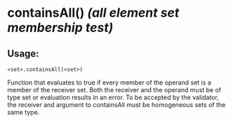 # containsAll() *(all element set membership test)*

## Usage:
```cedar
<set>.containsAll(<set>)
```

Function that evaluates to true if every member of the operand set is a member
of the receiver set. Both the receiver and the operand must be of type set or
evaluation results in an error. To be accepted by the validator, the receiver
and argument to containsAll must be homogeneous sets of the same type.
